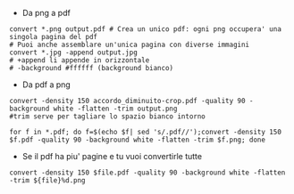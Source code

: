 * Da png a pdf

```
convert *.png output.pdf # Crea un unico pdf: ogni png occupera' una singola pagina del pdf 
# Puoi anche assemblare un'unica pagina con diverse immagini
convert *.jpg -append output.jpg 
# +append li appende in orizzontale 
# -background #ffffff (background bianco)
```
* Da pdf a png

```
convert -density 150 accordo_diminuito-crop.pdf -quality 90 -background white -flatten -trim output.png
#trim serve per tagliare lo spazio bianco intorno
```

```
for f in *.pdf; do f=$(echo $f| sed 's/.pdf//');convert -density 150 $f.pdf -quality 90 -background white -flatten -trim $f.png; done
```

* Se il pdf ha piu' pagine e tu vuoi convertirle tutte
```
convert -density 150 $file.pdf -quality 90 -background white -flatten -trim ${file}%d.png
```
